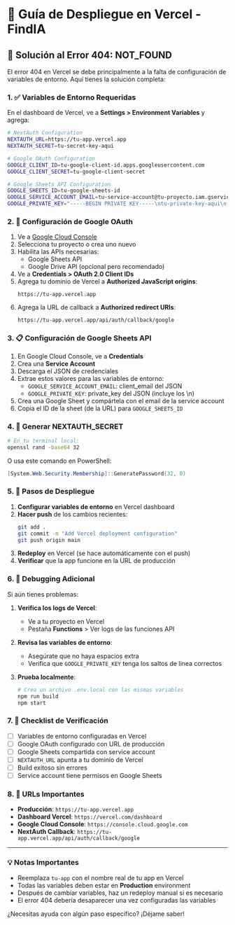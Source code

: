 # 🚀 Guía de Despliegue en Vercel - FindIA

## 🔧 Solución al Error 404: NOT_FOUND

El error 404 en Vercel se debe principalmente a la falta de configuración de variables de entorno. Aquí tienes la solución completa:

### 1. ✅ Variables de Entorno Requeridas

En el dashboard de Vercel, ve a **Settings > Environment Variables** y agrega:

```bash
# NextAuth Configuration
NEXTAUTH_URL=https://tu-app.vercel.app
NEXTAUTH_SECRET=tu-secret-key-aqui

# Google OAuth Configuration  
GOOGLE_CLIENT_ID=tu-google-client-id.apps.googleusercontent.com
GOOGLE_CLIENT_SECRET=tu-google-client-secret

# Google Sheets API Configuration
GOOGLE_SHEETS_ID=tu-google-sheets-id
GOOGLE_SERVICE_ACCOUNT_EMAIL=tu-service-account@tu-proyecto.iam.gserviceaccount.com
GOOGLE_PRIVATE_KEY="-----BEGIN PRIVATE KEY-----\ntu-private-key-aqui\n-----END PRIVATE KEY-----"
```

### 2. 🔑 Configuración de Google OAuth

1. Ve a [Google Cloud Console](https://console.cloud.google.com/)
2. Selecciona tu proyecto o crea uno nuevo
3. Habilita las APIs necesarias:
   - Google Sheets API
   - Google Drive API (opcional pero recomendado)
4. Ve a **Credentials > OAuth 2.0 Client IDs**
5. Agrega tu dominio de Vercel a **Authorized JavaScript origins**:
   ```
   https://tu-app.vercel.app
   ```
6. Agrega la URL de callback a **Authorized redirect URIs**:
   ```
   https://tu-app.vercel.app/api/auth/callback/google
   ```

### 3. 📋 Configuración de Google Sheets API

1. En Google Cloud Console, ve a **Credentials**
2. Crea una **Service Account**
3. Descarga el JSON de credenciales
4. Extrae estos valores para las variables de entorno:
   - `GOOGLE_SERVICE_ACCOUNT_EMAIL`: client_email del JSON
   - `GOOGLE_PRIVATE_KEY`: private_key del JSON (incluye los \\n)
5. Crea una Google Sheet y compártela con el email de la service account
6. Copia el ID de la sheet (de la URL) para `GOOGLE_SHEETS_ID`

### 4. 🔐 Generar NEXTAUTH_SECRET

```bash
# En tu terminal local:
openssl rand -base64 32
```

O usa este comando en PowerShell:
```powershell
[System.Web.Security.Membership]::GeneratePassword(32, 0)
```

### 5. 🚀 Pasos de Despliegue

1. **Configurar variables de entorno** en Vercel dashboard
2. **Hacer push** de los cambios recientes:
   ```bash
   git add .
   git commit -m "Add Vercel deployment configuration"
   git push origin main
   ```
3. **Redeploy** en Vercel (se hace automáticamente con el push)
4. **Verificar** que la app funcione en la URL de producción

### 6. 🐛 Debugging Adicional

Si aún tienes problemas:

1. **Verifica los logs de Vercel**:
   - Ve a tu proyecto en Vercel
   - Pestaña **Functions** > Ver logs de las funciones API

2. **Revisa las variables de entorno**:
   - Asegúrate que no haya espacios extra
   - Verifica que `GOOGLE_PRIVATE_KEY` tenga los saltos de línea correctos

3. **Prueba localmente**:
   ```bash
   # Crea un archivo .env.local con las mismas variables
   npm run build
   npm start
   ```

### 7. 📝 Checklist de Verificación

- [ ] Variables de entorno configuradas en Vercel
- [ ] Google OAuth configurado con URL de producción
- [ ] Google Sheets compartida con service account
- [ ] `NEXTAUTH_URL` apunta a tu dominio de Vercel
- [ ] Build exitoso sin errores
- [ ] Service account tiene permisos en Google Sheets

### 8. 🔄 URLs Importantes

- **Producción**: `https://tu-app.vercel.app`
- **Dashboard Vercel**: `https://vercel.com/dashboard`
- **Google Cloud Console**: `https://console.cloud.google.com`
- **NextAuth Callback**: `https://tu-app.vercel.app/api/auth/callback/google`

---

### 💡 Notas Importantes

- Reemplaza `tu-app` con el nombre real de tu app en Vercel
- Todas las variables deben estar en **Production** environment
- Después de cambiar variables, haz un redeploy manual si es necesario
- El error 404 debería desaparecer una vez configuradas las variables

¿Necesitas ayuda con algún paso específico? ¡Déjame saber!
